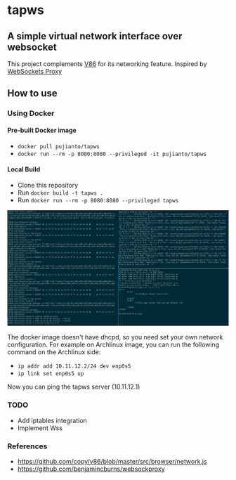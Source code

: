 # tapws

## A simple virtual network interface over websocket

This project complements [V86](https://github.com/copy/v86) for its networking feature. Inspired by [WebSockets Proxy](https://github.com/benjamincburns/websockproxy)

## How to use

### Using Docker


#### Pre-built Docker image
- `docker pull pujianto/tapws`
- `docker run --rm -p 8080:8080 --privileged -it pujianto/tapws`

#### Local Build
- Clone this repository
- Run `docker build -t tapws .`
- Run `docker run --rm -p 8080:8080 --privileged tapws`

![](./Screenshot_20220507_231944.jpeg)

The docker image doesn't have dhcpd, so you need set your own network configuration. 
For example on Archlinux image, you can run the following command on the Archlinux side:
- `ip addr add 10.11.12.2/24 dev enp0s5`
- `ip link set enp0s5 up`

Now you can ping the tapws server (10.11.12.1)

### TODO
- Add iptables integration
- Implement Wss 


### References

- https://github.com/copy/v86/blob/master/src/browser/network.js
- https://github.com/benjamincburns/websockproxy

